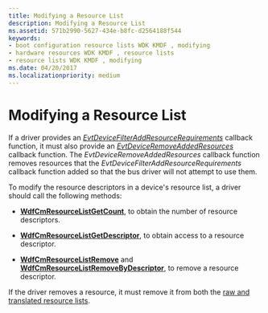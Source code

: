 ```yaml
---
title: Modifying a Resource List
description: Modifying a Resource List
ms.assetid: 571b2990-5627-434e-b8fc-d2564188f544
keywords:
- boot configuration resource lists WDK KMDF , modifying
- hardware resources WDK KMDF , resource lists
- resource lists WDK KMDF , modifying
ms.date: 04/20/2017
ms.localizationpriority: medium
---
```


# Modifying a Resource List


If a driver provides an [*EvtDeviceFilterAddResourceRequirements*](https://docs.microsoft.com/windows-hardware/drivers/ddi/wdffdo/nc-wdffdo-evt_wdf_device_filter_resource_requirements) callback function, it must also provide an [*EvtDeviceRemoveAddedResources*](https://docs.microsoft.com/windows-hardware/drivers/ddi/wdffdo/nc-wdffdo-evt_wdf_device_remove_added_resources) callback function. The *EvtDeviceRemoveAddedResources* callback function removes resources that the *EvtDeviceFilterAddResourceRequirements* callback function added so that the bus driver will not attempt to use them.

To modify the resource descriptors in a device's resource list, a driver should call the following methods:

-   [**WdfCmResourceListGetCount**](https://docs.microsoft.com/windows-hardware/drivers/ddi/wdfresource/nf-wdfresource-wdfcmresourcelistgetcount), to obtain the number of resource descriptors.

-   [**WdfCmResourceListGetDescriptor**](https://docs.microsoft.com/windows-hardware/drivers/ddi/wdfresource/nf-wdfresource-wdfcmresourcelistgetdescriptor), to obtain access to a resource descriptor.

-   [**WdfCmResourceListRemove**](https://docs.microsoft.com/windows-hardware/drivers/ddi/wdfresource/nf-wdfresource-wdfcmresourcelistremove) and [**WdfCmResourceListRemoveByDescriptor**](https://docs.microsoft.com/windows-hardware/drivers/ddi/wdfresource/nf-wdfresource-wdfcmresourcelistremovebydescriptor), to remove a resource descriptor.

If the driver removes a resource, it must remove it from both the [raw and translated resource lists](raw-and-translated-resources.md).

 

 





